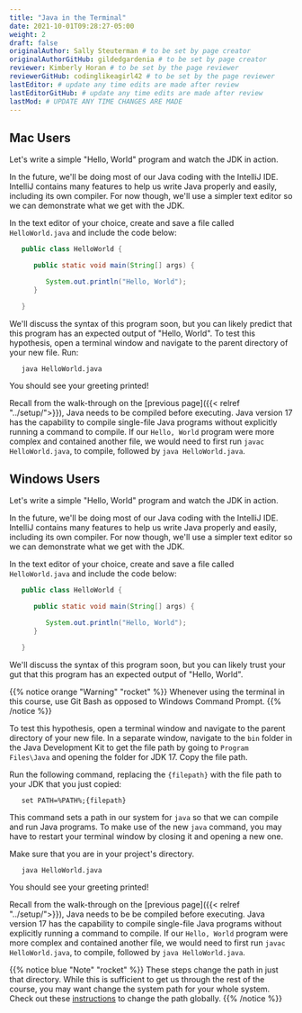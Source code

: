```yaml
---
title: "Java in the Terminal"
date: 2021-10-01T09:28:27-05:00
weight: 2
draft: false
originalAuthor: Sally Steuterman # to be set by page creator
originalAuthorGitHub: gildedgardenia # to be set by page creator
reviewer: Kimberly Horan # to be set by the page reviewer
reviewerGitHub: codinglikeagirl42 # to be set by the page reviewer
lastEditor: # update any time edits are made after review
lastEditorGitHub: # update any time edits are made after review
lastMod: # UPDATE ANY TIME CHANGES ARE MADE
---
```


## Mac Users

Let's write a simple "Hello, World" program and watch the JDK in action. 

In the future, we'll be doing most of our Java coding with the IntelliJ IDE. 
IntelliJ contains many features to help us write Java properly and easily, 
including its own compiler. For now though, we'll use a simpler text editor 
so we can demonstrate what we get with the JDK.

In the text editor of your choice, create and save a file called 
`HelloWorld.java` and include the code below:

```java {linenos=table}
   public class HelloWorld {

      public static void main(String[] args) {

         System.out.println("Hello, World");
      }

   }
```

We'll discuss the syntax of this program soon, but you can likely predict
that this program has an expected output of "Hello, World". To test this hypothesis,
open a terminal window and navigate to the parent directory of your new file. Run:

```console
   java HelloWorld.java
```

You should see your greeting printed! 

Recall from the walk-through on the [previous page]({{< relref "../setup/">}}), Java needs to be compiled before executing. Java version 17 has
the capability to compile single-file Java programs without explicitly running a command to compile. If our 
`Hello, World` program were more complex and contained another file, we would need to first run 
`javac HelloWorld.java`, to compile, followed by `java HelloWorld.java`.

## Windows Users

Let's write a simple "Hello, World" program and watch the JDK in action. 

In the future, we'll be doing most of our Java coding with the IntelliJ IDE. 
IntelliJ contains many features to help us write Java properly and easily, 
including its own compiler. For now though, we'll use a simpler text editor 
so we can demonstrate what we get with the JDK.

In the text editor of your choice, create and save a file called 
`HelloWorld.java` and include the code below:

```java {linenos=table}
   public class HelloWorld {

      public static void main(String[] args) {

         System.out.println("Hello, World");
      }

   }
```

We'll discuss the syntax of this program soon, but you can likely trust your gut
that this program has an expected output of "Hello, World". 

{{% notice orange "Warning" "rocket" %}}
   Whenever using the terminal in this course, use Git Bash as opposed to Windows Command Prompt.
{{% /notice %}}

To test this hypothesis, open a terminal window and navigate to the parent directory of your new file.
In a separate window, navigate to the `bin` folder in the Java Development Kit to get the file path by going to `Program Files\Java` and opening the folder for JDK 17. Copy the file path.

Run the following command, replacing the `{filepath}` with the file path to your JDK that you just copied:

```console
   set PATH=%PATH%;{filepath}
```

This command sets a path in our system for `java` so that we can compile and run Java programs. 
To make use of the new `java` command, you may have to restart your terminal window by closing it and opening a new one.

Make sure that you are in your project's directory.

```console
   java HelloWorld.java
```

You should see your greeting printed! 

Recall from the walk-through on the [previous page]({{< relref "../setup/">}}), Java needs to be be compiled before executing. Java version 17 has 
the capability to compile single-file Java programs without explicitly running a command to compile. If our 
`Hello, World` program were more complex and contained another file, we would need to first run 
`javac HelloWorld.java`, to compile, followed by `java HelloWorld.java`.

{{% notice blue "Note" "rocket" %}}
   These steps change the path in just that directory.
   While this is sufficient to get us through the rest of the course, you may want change the system path for your whole system.
   Check out these [instructions](https://www.java.com/en/download/help/path.xml) to change the path globally.
{{% /notice %}}